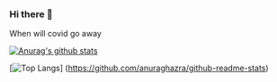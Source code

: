 ### Hi there 👋

When will covid go away

[![Anurag's github stats](https://github-readme-stats.vercel.app/api?username=BradBot1&count_private=true)](https://github.com/anuraghazra/github-readme-stats)

[![Top Langs](https://github-readme-stats.vercel.app/api/top-langs/?username=BradBot1)]
(https://github.com/anuraghazra/github-readme-stats)
